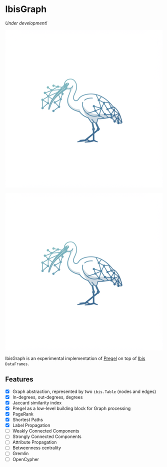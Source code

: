 # IbisGraph

*Under development!*

<p align="center">
  <img src="https://github.com/SemyonSinchenko/ibisgraph/blob/initial-development/static/logo.png?raw=true" alt="IbisGraph logo" width="600px"/>
</p>

![](./static/logo.png)

IbisGraph is an experimental implementation of [Pregel](https://research.google/pubs/pregel-a-system-for-large-scale-graph-processing/) on top of [Ibis](https://ibis-project.org/) `DataFrames`.

## Features

- [x] Graph abstraction, represented by two `ibis.Table` (nodes and edges)
- [x] In-degrees, out-degrees, degrees
- [x] Jaccard similarity index
- [x] Pregel as a low-level building block for Graph processing
- [x] PageRank
- [x] Shortest Paths
- [x] Label Propagation
- [ ] Weakly Connected Components
- [ ] Strongly Connected Components
- [ ] Attribute Propagation
- [ ] Betweenness centrality
- [ ] Gremlin
- [ ] OpenCypher
